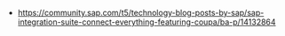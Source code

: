 
* https://community.sap.com/t5/technology-blog-posts-by-sap/sap-integration-suite-connect-everything-featuring-coupa/ba-p/14132864
